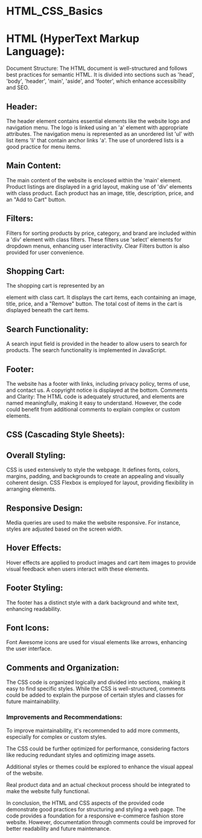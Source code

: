# HTML_CSS_Basics

# HTML (HyperText Markup Language):

Document Structure: The HTML document is well-structured and follows best practices for semantic HTML. It is divided into sections such as 'head', 'body', 'header', 'main', 'aside', and 'footer', which enhance accessibility and SEO.

## Header:

The header element contains essential elements like the website logo and navigation menu.
The logo is linked using an 'a' element with appropriate attributes.
The navigation menu is represented as an unordered list 'ul' with list items 'li' that contain anchor links 'a'. The use of unordered lists is a good practice for menu items.

## Main Content:

The main content of the website is enclosed within the 'main' element.
Product listings are displayed in a grid layout, making use of 'div' elements with class product. Each product has an image, title, description, price, and an "Add to Cart" button.

## Filters:

Filters for sorting products by price, category, and brand are included within a 'div' element with class filters. These filters use 'select' elements for dropdown menus, enhancing user interactivity.
Clear Filters button is also provided for user convenience.

## Shopping Cart:

The shopping cart is represented by an <aside> element with class cart.
It displays the cart items, each containing an image, title, price, and a "Remove" button.
The total cost of items in the cart is displayed beneath the cart items.

## Search Functionality:

A search input field is provided in the header to allow users to search for products.
The search functionality is implemented in JavaScript.

## Footer:

The website has a footer with links, including privacy policy, terms of use, and contact us.
A copyright notice is displayed at the bottom.
Comments and Clarity: The HTML code is adequately structured, and elements are named meaningfully, making it easy to understand. However, the code could benefit from additional comments to explain complex or custom elements.


# CSS (Cascading Style Sheets):

## Overall Styling:

CSS is used extensively to style the webpage.
It defines fonts, colors, margins, padding, and backgrounds to create an appealing and visually coherent design.
CSS Flexbox is employed for layout, providing flexibility in arranging elements.

## Responsive Design:

Media queries are used to make the website responsive. For instance, styles are adjusted based on the screen width.

## Hover Effects:

Hover effects are applied to product images and cart item images to provide visual feedback when users interact with these elements.

## Footer Styling:

The footer has a distinct style with a dark background and white text, enhancing readability.

## Font Icons:

Font Awesome icons are used for visual elements like arrows, enhancing the user interface.

## Comments and Organization:

The CSS code is organized logically and divided into sections, making it easy to find specific styles.
While the CSS is well-structured, comments could be added to explain the purpose of certain styles and classes for future maintainability.



### Improvements and Recommendations:

To improve maintainability, it's recommended to add more comments, especially for complex or custom styles.

The CSS could be further optimized for performance, considering factors like reducing redundant styles and optimizing image assets.

Additional styles or themes could be explored to enhance the visual appeal of the website.

Real product data and an actual checkout process should be integrated to make the website fully functional.

In conclusion, the HTML and CSS aspects of the provided code demonstrate good practices for structuring and styling a web page. The code provides a foundation for a responsive e-commerce fashion store website. However, documentation through comments could be improved for better readability and future maintenance.
